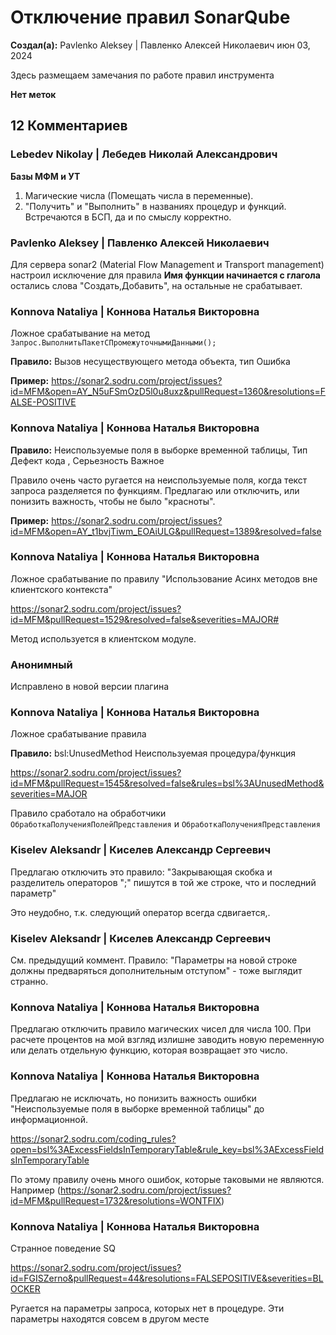 # Отключение правил SonarQube

**Создал(а):** Pavlenko Aleksey | Павленко Алексей Николаевич июн 03, 2024

Здесь размещаем замечания по работе правил инструмента

**Нет меток**

## 12 Комментариев

### Lebedev Nikolay | Лебедев Николай Александрович

**Базы МФМ и УТ**

1. Магические числа (Помещать числа в переменные).
2. "Получить" и "Выполнить" в названиях процедур и функций. Встречаются в БСП, да и по смыслу корректно.

### Pavlenko Aleksey | Павленко Алексей Николаевич

Для сервера sonar2 (Material Flow Management и Transport management) настроил исключение для правила **Имя функции начинается с глагола** остались слова "Создать,Добавить", на остальные не срабатывает.

### Konnova Nataliya | Коннова Наталья Викторовна

Ложное срабатывание на метод `Запрос.ВыполнитьПакетСПромежуточнымиДанными();`

**Правило:** Вызов несуществующего метода объекта, тип Ошибка

**Пример:** https://sonar2.sodru.com/project/issues?id=MFM&open=AY_N5uFSmOzD5l0u8uxz&pullRequest=1360&resolutions=FALSE-POSITIVE

### Konnova Nataliya | Коннова Наталья Викторовна

**Правило:** Неиспользуемые поля в выборке временной таблицы, Тип Дефект кода , Серьезность Важное

Правило очень часто ругается на неиспользуемые поля, когда текст запроса разделяется по функциям. Предлагаю или отключить, или понизить важность, чтобы не было "красноты".

**Пример:** https://sonar2.sodru.com/project/issues?id=MFM&open=AY_t1bvjTiwm_EOAiULG&pullRequest=1389&resolved=false

### Konnova Nataliya | Коннова Наталья Викторовна

Ложное срабатывание по правилу "Использование Асинх методов вне клиентского контекста"

https://sonar2.sodru.com/project/issues?id=MFM&pullRequest=1529&resolved=false&severities=MAJOR#

Метод используется в клиентском модуле.

### Анонимный

Исправлено в новой версии плагина

### Konnova Nataliya | Коннова Наталья Викторовна

Ложное срабатывание правила

**Правило:** bsl:UnusedMethod Неиспользуемая процедура/функция

https://sonar2.sodru.com/project/issues?id=MFM&pullRequest=1545&resolved=false&rules=bsl%3AUnusedMethod&severities=MAJOR

Правило сработало на обработчики `ОбработкаПолученияПолейПредставления` и `ОбработкаПолученияПредставления`

### Kiselev Aleksandr | Киселев Александр Сергеевич

Предлагаю отключить это правило: "Закрывающая скобка и разделитель операторов ";" пишутся в той же строке, что и последний параметр"

Это неудобно, т.к. следующий оператор всегда сдвигается,.

### Kiselev Aleksandr | Киселев Александр Сергеевич

См. предыдущий коммент. Правило: "Параметры на новой строке должны предваряться дополнительным отступом" - тоже выглядит странно.

### Konnova Nataliya | Коннова Наталья Викторовна

Предлагаю отключить правило магических чисел для числа 100. При расчете процентов на мой взгляд излишне заводить новую переменную или делать отдельную функцию, которая возвращает это число.

### Konnova Nataliya | Коннова Наталья Викторовна

Предлагаю не исключать, но понизить важность ошибки "Неиспользуемые поля в выборке временной таблицы" до информационной.

https://sonar2.sodru.com/coding_rules?open=bsl%3AExcessFieldsInTemporaryTable&rule_key=bsl%3AExcessFieldsInTemporaryTable

По этому правилу очень много ошибок, которые таковыми не являются. Например (https://sonar2.sodru.com/project/issues?id=MFM&pullRequest=1732&resolutions=WONTFIX)

### Konnova Nataliya | Коннова Наталья Викторовна

Странное поведение SQ

https://sonar2.sodru.com/project/issues?id=FGISZerno&pullRequest=44&resolutions=FALSEPOSITIVE&severities=BLOCKER

Ругается на параметры запроса, которых нет в процедуре. Эти параметры находятся совсем в другом месте